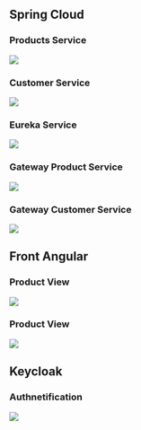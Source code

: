 <h2>Spring Cloud </h2>

<h3>Products Service</h3>
<img src="https://user-images.githubusercontent.com/73069773/205738437-6177a1a5-0838-42bc-b80c-34810c6d6b1e.png"/>


<h3>Customer Service</h3>
<img src="https://user-images.githubusercontent.com/73069773/205738970-ec3f9935-0ed9-4f59-8be4-40bff2940956.png"/>

<h3>Eureka Service</h3>
<img src="https://user-images.githubusercontent.com/73069773/205739743-9579262f-7c6f-49d0-9f79-9764441cad6c.png"/>


<h3>Gateway Product Service</h3>
<img src="https://user-images.githubusercontent.com/73069773/205740384-3e71362e-73b2-47df-b03e-2964af2d1d72.png"/>



<h3>Gateway Customer Service</h3>
<img src="https://user-images.githubusercontent.com/73069773/205740653-61c064d4-1975-4254-b05e-be9f944a59d6.png"/>


<h2>Front Angular</h2>

<h3>Product View</h3>

<img src="https://user-images.githubusercontent.com/73069773/206135910-f45d4b4f-5c65-4172-a0bc-43348a6ef770.png"/>

<h3>Product View</h3>
<img src="https://user-images.githubusercontent.com/73069773/206136139-192b36af-511c-49c8-b211-7250ecd22ebb.png">



<h2>Keycloak</h2>

<h3>Authnetification</h3>

<img src="https://user-images.githubusercontent.com/73069773/206137642-396749cd-21ba-457a-a7f3-54e210003878.png"/>

